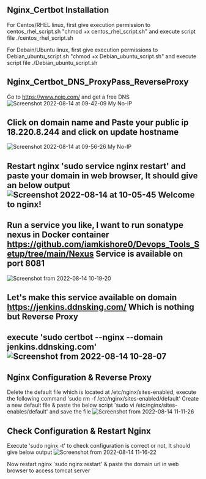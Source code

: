 
## Nginx_Certbot Installation

For Centos/RHEL linux, first give execution permission to centos_rhel_script.sh "chmod +x centos_rhel_script.sh" 
      and execute script file ./centos_rhel_script.sh  

For Debain/Ubuntu linux, first give execution permissions to Debian_ubuntu_script.sh "chmod +x Debian_ubuntu_script.sh"
      and execute script file ./Debian_ubuntu_script.sh

      


## Nginx_Certbot_DNS_ProxyPass_ReverseProxy

Go to https://www.noip.com/ and get a free DNS ![Screenshot 2022-08-14 at 09-42-09 My No-IP](https://user-images.githubusercontent.com/98376417/184522356-1a13b5bf-2bc7-45b5-aa34-9252bf62f606.png)

##  Click on domain name and Paste your public ip 18.220.8.244 and click on update hostname

![Screenshot 2022-08-14 at 09-56-26 My No-IP](https://user-images.githubusercontent.com/98376417/184522492-9014b541-b429-40e6-b953-a0e0c2754f1d.png)


##  Restart nginx 'sudo service nginx restart' and paste your domain in web browser, It should give an below output![Screenshot 2022-08-14 at 10-05-45 Welcome to nginx!](https://user-images.githubusercontent.com/98376417/184522743-5a778997-1b1d-47c0-af24-85c6345a6553.png)

## Run a service you like, I want to run sonatype nexus in Docker container https://github.com/iamkishore0/Devops_Tools_Setup/tree/main/Nexus   Service is available on port 8081


![Screenshot from 2022-08-14 10-19-20](https://user-images.githubusercontent.com/98376417/184522963-fc681aed-a01c-498e-afb8-1026504834a2.png)

## Let's make this service available on domain https://jenkins.ddnsking.com/ Which is nothing but Reverse Proxy 
## execute 'sudo certbot --nginx --domain jenkins.ddnsking.com'![Screenshot from 2022-08-14 10-28-07](https://user-images.githubusercontent.com/98376417/184523206-9610d22c-5fa7-4023-b402-5a49238fe6a4.png)
 
## Nginx Configuration & Reverse Proxy
   Delete the default file which is located at /etc/nginx/sites-enabled, execute the following command 'sudo rm -f /etc/nginx/sites-enabled/default'
   Create a new default file & paste the below script 'sudo vi /etc/nginx/sites-enables/default' and save the file
   ![Screenshot from 2022-08-14 11-11-26](https://user-images.githubusercontent.com/98376417/184524153-b5c90c35-e872-477d-abf3-12dcaced40e3.png)

   
## Check Configuration & Restart Nginx
   Execute 'sudo nginx -t' to check configuration is correct or not, It should give below output
   ![Screenshot from 2022-08-14 11-16-22](https://user-images.githubusercontent.com/98376417/184524275-ddd548be-9c17-449d-9a2c-77ba0ac91957.png)
   
   Now restart nginx 'sudo nginx restart' & paste the domain url in web browser to access tomcat server
